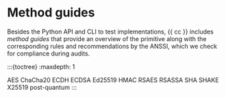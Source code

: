 # Method guides

Besides the Python API and CLI to test implementations, {{ cc }} includes
*method guides* that provide an overview of the primitive along with the
corresponding rules and recommendations by the ANSSI, which we check for
compliance during audits.

:::{toctree}
:maxdepth: 1

AES
ChaCha20
ECDH
ECDSA
Ed25519 <ed25519>
HMAC
RSAES
RSASSA
SHA
SHAKE
X25519 <x25519>
post-quantum
:::
